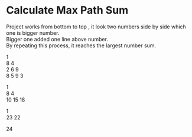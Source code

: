 # Calculate Max Path Sum
 Project works from bottom to top , it look two numbers side by side which one is bigger number.   
 Bigger one added one line above number.  
 By repeating this process, it reaches the largest number sum.  
 
1  
8 4  
2 6 9         
8 5 9 3    
  
1  
8 4  
10 15 18  
  
1  
23 22  
  
24  
